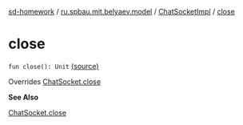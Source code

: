 [sd-homework](../../index.md) / [ru.spbau.mit.belyaev.model](../index.md) / [ChatSocketImpl](index.md) / [close](.)

# close

`fun close(): Unit` [(source)](https://github.com/StasBel/sd-homework/blob/InstantMessenger/src/main/kotlin/ru/spbau/mit/belyaev/model/WriterImpl.kt#L64)

Overrides [ChatSocket.close](../-chat-socket/close.md)

**See Also**

[ChatSocket.close](../-chat-socket/close.md)

